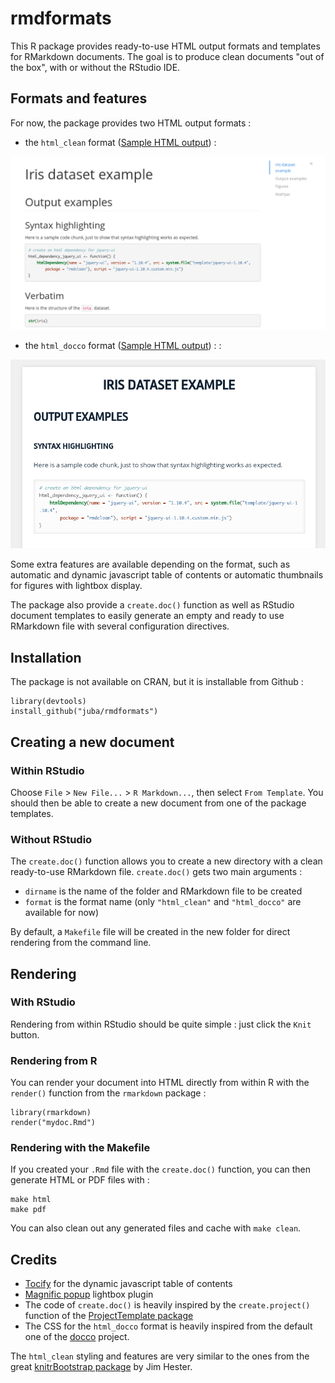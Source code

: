 rmdformats
===============


This R package provides ready-to-use HTML output formats and templates for
RMarkdown documents. The goal is to produce clean documents "out of the box",
with or without the RStudio IDE.

## Formats and features

For now, the package provides two HTML output formats :

- the `html_clean` format ([Sample HTML output](https://rawgit.com/juba/rmdformats/master/inst/examples/html_clean/iris.html)) :

![](inst/examples/screenshots/html_clean.png)

- the `html_docco` format ([Sample HTML output](https://rawgit.com/juba/rmdformats/master/inst/examples/html_docco/iris.html)) :
 :

![](inst/examples/screenshots/html_docco.png)


Some extra features are available depending on the format, such as automatic and dynamic 
javascript table of contents or automatic thumbnails for figures with lightbox display.


The package also provide a `create.doc()` function as well as RStudio document
templates to easily generate an empty and ready to use RMarkdown file with
several configuration directives.


## Installation

The package is not available on CRAN, but it is installable from Github :

    library(devtools)
	install_github("juba/rmdformats")


## Creating a new document

### Within RStudio

Choose `File` > `New File...` > `R Markdown...`, then select `From Template`.
You should then be able to create a new document from one of the package
templates.

### Without RStudio

The `create.doc()` function allows you to create a new directory with a clean
ready-to-use RMarkdown file. `create.doc()` gets two main arguments :

- `dirname` is the name of the folder and RMarkdown file to be created
- `format` is the format name (only `"html_clean"` and `"html_docco"` are available for now)

By default, a `Makefile` file will be created in the new folder for direct
rendering from the command line.

## Rendering

### With RStudio

Rendering from within RStudio should be quite simple : just click the `Knit` button.

### Rendering from R

You can render your document into HTML directly from within R with the
`render()` function from the `rmarkdown` package :

    library(rmarkdown)
    render("mydoc.Rmd")

### Rendering with the Makefile

If you created your `.Rmd` file with the `create.doc()` function, you can then
generate HTML or PDF files with :

    make html
    make pdf

You can also clean out any generated files and cache with `make clean`.


## Credits

- [Tocify](http://gregfranko.com/jquery.tocify.js/) for the dynamic javascript table of contents
- [Magnific popup](http://dimsemenov.com/plugins/magnific-popup/) lightbox plugin
- The code of `create.doc()` is heavily inspired by the `create.project()` function of the [ProjectTemplate package](http://projecttemplate.net/)
- The CSS for the `html_docco` format is heavily inspired from the default one of the [docco](https://jashkenas.github.io/docco/) project.

The `html_clean` styling and features are very similar to the ones from the great
[knitrBootstrap package](https://github.com/jimhester/knitrBootstrap) by Jim
Hester.
